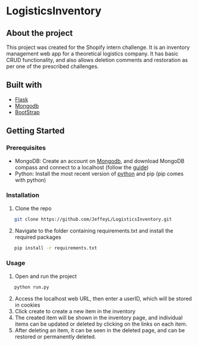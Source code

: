 # LogisticsInventory
## About the project
This project was created for the Shopify intern challenge. It is an inventory management web app for a theoretical logistics company. It has basic CRUD functionality, and also allows deletion comments and restoration as per one of the prescribed challenges.

## Built with
- [Flask](https://flask.palletsprojects.com/en/2.0.x/)
- [Mongodb](https://www.mongodb.com/)
- [BootStrap](https://getbootstrap.com/)

## Getting Started

### Prerequisites
- MongoDB: Create an account on [Mongodb](https://www.mongodb.com/), and download MongoDB compass and connect to a localhost (follow the [guide](https://docs.mongodb.com/compass/current/connect/))
- Python: Install the most recent version of [python](https://www.python.org/) and pip (pip comes with python)

### Installation
1. Clone the repo
```sh
   git clone https://github.com/JeffeyL/LogisticsInventory.git
```
2. Navigate to the folder containing requirements.txt and install the required packages
```sh
   pip install -r requirements.txt
```

### Usage
1. Open and run the project
```sh
   python run.py
```
2. Access the localhost web URL, then enter a userID, which will be stored in cookies
3. Click create to create a new item in the inventory
4. The created item will be shown in the inventory page, and individual items can be updated or deleted by clicking on the links on each item.
5. After deleting an item, it can be seen in the deleted page, and can be restored or permanently deleted.
